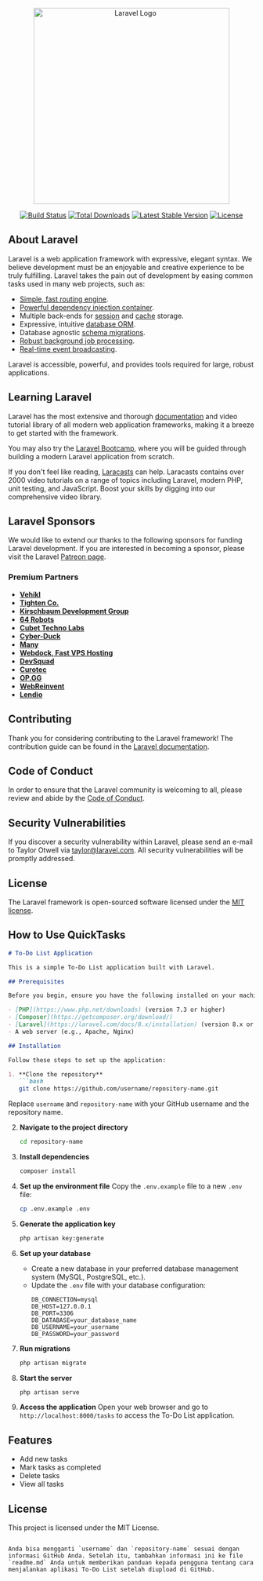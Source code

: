<p align="center"><a href="https://laravel.com" target="_blank"><img src="https://raw.githubusercontent.com/laravel/art/master/logo-lockup/5%20SVG/2%20CMYK/1%20Full%20Color/laravel-logolockup-cmyk-red.svg" width="400" alt="Laravel Logo"></a></p>

<p align="center">
<a href="https://github.com/laravel/framework/actions"><img src="https://github.com/laravel/framework/workflows/tests/badge.svg" alt="Build Status"></a>
<a href="https://packagist.org/packages/laravel/framework"><img src="https://img.shields.io/packagist/dt/laravel/framework" alt="Total Downloads"></a>
<a href="https://packagist.org/packages/laravel/framework"><img src="https://img.shields.io/packagist/v/laravel/framework" alt="Latest Stable Version"></a>
<a href="https://packagist.org/packages/laravel/framework"><img src="https://img.shields.io/packagist/l/laravel/framework" alt="License"></a>
</p>

## About Laravel

Laravel is a web application framework with expressive, elegant syntax. We believe development must be an enjoyable and creative experience to be truly fulfilling. Laravel takes the pain out of development by easing common tasks used in many web projects, such as:

- [Simple, fast routing engine](https://laravel.com/docs/routing).
- [Powerful dependency injection container](https://laravel.com/docs/container).
- Multiple back-ends for [session](https://laravel.com/docs/session) and [cache](https://laravel.com/docs/cache) storage.
- Expressive, intuitive [database ORM](https://laravel.com/docs/eloquent).
- Database agnostic [schema migrations](https://laravel.com/docs/migrations).
- [Robust background job processing](https://laravel.com/docs/queues).
- [Real-time event broadcasting](https://laravel.com/docs/broadcasting).

Laravel is accessible, powerful, and provides tools required for large, robust applications.

## Learning Laravel

Laravel has the most extensive and thorough [documentation](https://laravel.com/docs) and video tutorial library of all modern web application frameworks, making it a breeze to get started with the framework.

You may also try the [Laravel Bootcamp](https://bootcamp.laravel.com), where you will be guided through building a modern Laravel application from scratch.

If you don't feel like reading, [Laracasts](https://laracasts.com) can help. Laracasts contains over 2000 video tutorials on a range of topics including Laravel, modern PHP, unit testing, and JavaScript. Boost your skills by digging into our comprehensive video library.

## Laravel Sponsors

We would like to extend our thanks to the following sponsors for funding Laravel development. If you are interested in becoming a sponsor, please visit the Laravel [Patreon page](https://patreon.com/taylorotwell).

### Premium Partners

- **[Vehikl](https://vehikl.com/)**
- **[Tighten Co.](https://tighten.co)**
- **[Kirschbaum Development Group](https://kirschbaumdevelopment.com)**
- **[64 Robots](https://64robots.com)**
- **[Cubet Techno Labs](https://cubettech.com)**
- **[Cyber-Duck](https://cyber-duck.co.uk)**
- **[Many](https://www.many.co.uk)**
- **[Webdock, Fast VPS Hosting](https://www.webdock.io/en)**
- **[DevSquad](https://devsquad.com)**
- **[Curotec](https://www.curotec.com/services/technologies/laravel/)**
- **[OP.GG](https://op.gg)**
- **[WebReinvent](https://webreinvent.com/?utm_source=laravel&utm_medium=github&utm_campaign=patreon-sponsors)**
- **[Lendio](https://lendio.com)**

## Contributing

Thank you for considering contributing to the Laravel framework! The contribution guide can be found in the [Laravel documentation](https://laravel.com/docs/contributions).

## Code of Conduct

In order to ensure that the Laravel community is welcoming to all, please review and abide by the [Code of Conduct](https://laravel.com/docs/contributions#code-of-conduct).

## Security Vulnerabilities

If you discover a security vulnerability within Laravel, please send an e-mail to Taylor Otwell via [taylor@laravel.com](mailto:taylor@laravel.com). All security vulnerabilities will be promptly addressed.

## License

The Laravel framework is open-sourced software licensed under the [MIT license](https://opensource.org/licenses/MIT).


## **How to Use QuickTasks**

```markdown
# To-Do List Application

This is a simple To-Do List application built with Laravel.

## Prerequisites

Before you begin, ensure you have the following installed on your machine:

- [PHP](https://www.php.net/downloads) (version 7.3 or higher)
- [Composer](https://getcomposer.org/download/)
- [Laravel](https://laravel.com/docs/8.x/installation) (version 8.x or higher)
- A web server (e.g., Apache, Nginx)

## Installation

Follow these steps to set up the application:

1. **Clone the repository**
   ```bash
   git clone https://github.com/username/repository-name.git
   ```
   Replace `username` and `repository-name` with your GitHub username and the repository name.

2. **Navigate to the project directory**
   ```bash
   cd repository-name
   ```

3. **Install dependencies**
   ```bash
   composer install
   ```

4. **Set up the environment file**
   Copy the `.env.example` file to a new `.env` file:
   ```bash
   cp .env.example .env
   ```

5. **Generate the application key**
   ```bash
   php artisan key:generate
   ```

6. **Set up your database**
   - Create a new database in your preferred database management system (MySQL, PostgreSQL, etc.).
   - Update the `.env` file with your database configuration:
     ```
     DB_CONNECTION=mysql
     DB_HOST=127.0.0.1
     DB_PORT=3306
     DB_DATABASE=your_database_name
     DB_USERNAME=your_username
     DB_PASSWORD=your_password
     ```

7. **Run migrations**
   ```bash
   php artisan migrate
   ```

8. **Start the server**
   ```bash
   php artisan serve
   ```

9. **Access the application**
   Open your web browser and go to `http://localhost:8000/tasks` to access the To-Do List application.

## Features

- Add new tasks
- Mark tasks as completed
- Delete tasks
- View all tasks

## License

This project is licensed under the MIT License.
```

Anda bisa mengganti `username` dan `repository-name` sesuai dengan informasi GitHub Anda. Setelah itu, tambahkan informasi ini ke file `readme.md` Anda untuk memberikan panduan kepada pengguna tentang cara menjalankan aplikasi To-Do List setelah diupload di GitHub.
